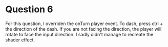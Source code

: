 # Question 6

For this question, I overriden the onTurn player event. To dash, press ctrl + the direction of the dash. If you are not facing the direction, the player will rotate to face the input direction.
I sadly didn't manage to recreate the shader effect.